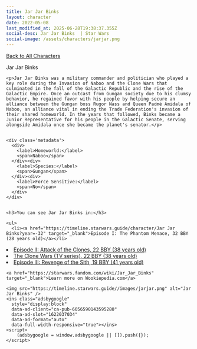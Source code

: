 ```yaml
---
title: Jar Jar Binks
layout: character
date: 2022-05-08
last_modified_at: 2025-06-28T19:38:37.355Z
social-desc: Jar Jar Binks  | Star Wars
social-image: /assets/characters/jarjar.png
---
```

<a href="/character" class="smaller">Back to All Characters</a>

<div class="character-profile container">
  <div class="col-10">
    <p>
    Jar Jar Binks             
    </p>

    <p>Jar Jar Binks was a military commander and politician who played a key role during the Invasion of Naboo and the Clone Wars that culminated in the fall of the Galactic Republic and the rise of the Galactic Empire. Once an outcast from Gungan society due to his clumsy behavior, he regained favor with his people by helping secure an alliance between the Gungan boss Rugor Nass and Queen Padmé Amidala of Naboo, an alliance vital in ending the Trade Federation's invasion of their shared homeworld. In the years that followed, Binks became a Junior Representative for his people in the Galactic Senate, serving alongside Amidala once she became the planet's senator.</p>


    <div class='metadata'>
      <div>
        <label>Homeworld:</label>
        <span>Naboo</span>
      </div><div>
        <label>Species:</label>
        <span>Gungan</span>
      </div><div>
        <label>Force Sensitive:</label>
        <span>No</span>
      </div>
    </div>


    <h3>You can see Jar Jar Binks in:</h3>

    <ul>
      <li><a href="https://timeline.starwars.guide/character/Jar Jar Binks?year=-32" target="_blank">Episode I: The Phantom Menace, 32 BBY (28 years old)</a></li>
  <li><a href="https://timeline.starwars.guide/character/Jar Jar Binks?year=-22" target="_blank">Episode II: Attack of the Clones, 22 BBY (38 years old)</a></li>
  <li><a href="https://timeline.starwars.guide/character/Jar Jar Binks?year=-22" target="_blank">The Clone Wars (TV series), 22 BBY (38 years old)</a></li>
  <li><a href="https://timeline.starwars.guide/character/Jar Jar Binks?year=-19" target="_blank">Episode III: Revenge of the Sith, 19 BBY (41 years old)</a></li>
    </ul>

    <a href="https://starwars.fandom.com/wiki/Jar_Jar_Binks" target="_blank">Learn more on Wookiepedia.com</a>
  </div>
  <div class="character_image col-2">
    
    <img src="https://timeline.starwars.guide//images/jarjar.png" alt="Jar Jar Binks" />
    <ins class="adsbygoogle"
      style="display:block"
      data-ad-client="ca-pub-6056590143595280"
      data-ad-slot="1622037034"
      data-ad-format="auto"
      data-full-width-responsive="true"></ins>
    <script>
        (adsbygoogle = window.adsbygoogle || []).push({});
    </script>
  </div>
</div>
